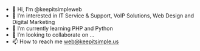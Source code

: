- 👋 Hi, I’m @keepitsimpleweb
- 👀 I’m interested in IT Service & Support, VoIP Solutions, Web Design and Digital Marketing
- 🌱 I’m currently learning PHP and Python
- 💞️ I’m looking to collaborate on ...
- 📫 How to reach me web@keepitsimple.us

<!---
keepitsimpleweb/keepitsimpleweb is a ✨ special ✨ repository because its `README.md` (this file) appears on your GitHub profile.
You can click the Preview link to take a look at your changes.
--->
